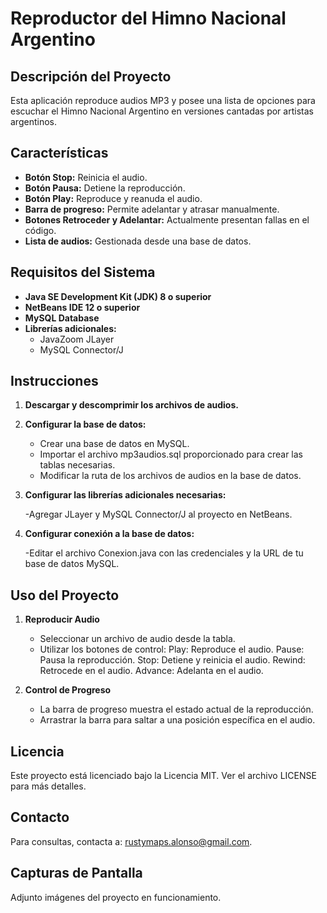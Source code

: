 # Reproductor del Himno Nacional Argentino

## Descripción del Proyecto

Esta aplicación reproduce audios MP3 y posee una lista de opciones para escuchar el Himno Nacional Argentino en versiones cantadas por artistas argentinos.

## Características

- **Botón Stop:** Reinicia el audio.
- **Botón Pausa:** Detiene la reproducción.
- **Botón Play:** Reproduce y reanuda el audio.
- **Barra de progreso:** Permite adelantar y atrasar manualmente.
- **Botones Retroceder y Adelantar:** Actualmente presentan fallas en el código.
- **Lista de audios:** Gestionada desde una base de datos.

## Requisitos del Sistema

- **Java SE Development Kit (JDK) 8 o superior**
- **NetBeans IDE 12 o superior**
- **MySQL Database**
- **Librerías adicionales:**
  - JavaZoom JLayer
  - MySQL Connector/J

## Instrucciones 

1. **Descargar y descomprimir los archivos de audios.**

2. **Configurar la base de datos:**

    - Crear una base de datos en MySQL.
    - Importar el archivo mp3audios.sql proporcionado para crear las tablas necesarias.
    - Modificar la ruta de los archivos de audios en la base de datos.

3. **Configurar las librerías adicionales necesarias:**

    -Agregar JLayer y MySQL Connector/J al proyecto en NetBeans.

4. **Configurar conexión a la base de datos:**

    -Editar el archivo Conexion.java con las credenciales y la URL de tu base de datos MySQL.
   
## Uso del Proyecto
1. **Reproducir Audio**

    - Seleccionar un archivo de audio desde la tabla.
    - Utilizar los botones de control:
        Play: Reproduce el audio.
        Pause: Pausa la reproducción.
        Stop: Detiene y reinicia el audio.
        Rewind: Retrocede en el audio.
        Advance: Adelanta en el audio.

1. **Control de Progreso**

    - La barra de progreso muestra el estado actual de la reproducción.
    - Arrastrar la barra para saltar a una posición específica en el audio.  

## Licencia

Este proyecto está licenciado bajo la Licencia MIT. Ver el archivo LICENSE para más detalles.

## Contacto

Para consultas, contacta a: rustymaps.alonso@gmail.com.

## Capturas de Pantalla

Adjunto imágenes del proyecto en funcionamiento.
